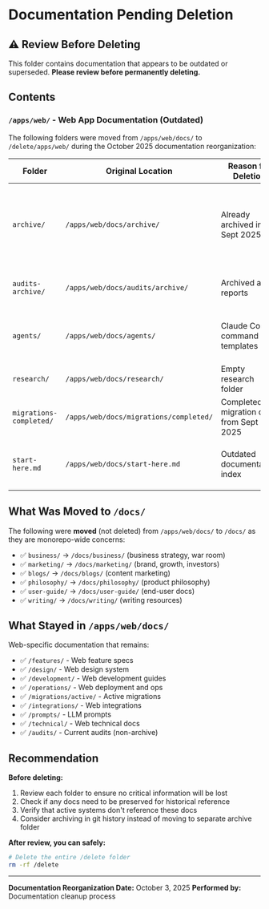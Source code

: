 # Documentation Pending Deletion

## ⚠️ Review Before Deleting

This folder contains documentation that appears to be outdated or superseded. **Please review before permanently deleting.**

## Contents

### `/apps/web/` - Web App Documentation (Outdated)

The following folders were moved from `/apps/web/docs/` to `/delete/apps/web/` during the October 2025 documentation reorganization:

| Folder                  | Original Location                      | Reason for Deletion                     | Review Notes                                                                    |
| ----------------------- | -------------------------------------- | --------------------------------------- | ------------------------------------------------------------------------------- |
| `archive/`              | `/apps/web/docs/archive/`              | Already archived in Sept 2025           | Contains outdated development summaries, CI/CD implementation docs from Sept 27 |
| `audits-archive/`       | `/apps/web/docs/audits/archive/`       | Archived audit reports                  | Code cleanup and duplication reports from Sept 2025                             |
| `agents/`               | `/apps/web/docs/agents/`               | Claude Code command templates           | Appears to be development tooling docs that may be outdated                     |
| `research/`             | `/apps/web/docs/research/`             | Empty research folder                   | `investigations/` subfolder was empty                                           |
| `migrations-completed/` | `/apps/web/docs/migrations/completed/` | Completed migration docs from Sept 2025 | Migration fix summaries and post-migration steps                                |
| `start-here.md`         | `/apps/web/docs/start-here.md`         | Outdated documentation index            | Superseded by `/docs/README.md` and app-specific README files                   |

## What Was Moved to `/docs/`

The following were **moved** (not deleted) from `/apps/web/docs/` to `/docs/` as they are monorepo-wide concerns:

- ✅ `business/` → `/docs/business/` (business strategy, war room)
- ✅ `marketing/` → `/docs/marketing/` (brand, growth, investors)
- ✅ `blogs/` → `/docs/blogs/` (content marketing)
- ✅ `philosophy/` → `/docs/philosophy/` (product philosophy)
- ✅ `user-guide/` → `/docs/user-guide/` (end-user docs)
- ✅ `writing/` → `/docs/writing/` (writing resources)

## What Stayed in `/apps/web/docs/`

Web-specific documentation that remains:

- ✅ `/features/` - Web feature specs
- ✅ `/design/` - Web design system
- ✅ `/development/` - Web development guides
- ✅ `/operations/` - Web deployment and ops
- ✅ `/migrations/active/` - Active migrations
- ✅ `/integrations/` - Web integrations
- ✅ `/prompts/` - LLM prompts
- ✅ `/technical/` - Web technical docs
- ✅ `/audits/` - Current audits (non-archive)

## Recommendation

**Before deleting:**

1. Review each folder to ensure no critical information will be lost
2. Check if any docs need to be preserved for historical reference
3. Verify that active systems don't reference these docs
4. Consider archiving in git history instead of moving to separate archive folder

**After review, you can safely:**

```bash
# Delete the entire /delete folder
rm -rf /delete
```

---

**Documentation Reorganization Date:** October 3, 2025
**Performed by:** Documentation cleanup process

